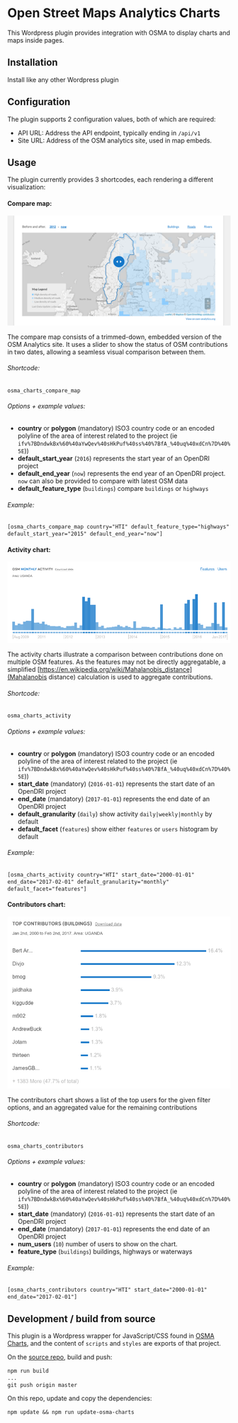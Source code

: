 # Open Street Maps Analytics Charts

This Wordpress plugin provides integration with OSMA to display charts and maps inside pages.

## Installation

Install like any other Wordpress plugin

## Configuration

The plugin supports 2 configuration values, both of which are required:
- API URL: Address the API endpoint, typically ending in `/api/v1`
- Site URL: Address of the OSM analytics site, used in map embeds.


## Usage

The plugin currently provides 3 shortcodes, each rendering a different visualization:

#### Compare map:
![Compare map](https://github.com/GFDRR/osm-analytics-wp-charts/blob/master/samples/map.png?raw=true 'Compare map')

The compare map consists of a trimmed-down, embedded version of the OSM Analytics site. It uses a slider to show the status 
of OSM contributions in two dates, allowing a seamless visual comparison between them.

###### Shortcode:
`osma_charts_compare_map`

###### Options + example values:
- __country__ or __polygon__ (mandatory) ISO3 country code or an encoded polyline of the area of interest related to the project (ie `ifv%7BDndwkBx%60%40aYwQev%40sHkPuf%40ss%40%7BfA_%40uq%40xdCn%7D%40%5E`))
- __default_start_year__ (`2016`) represents the start year of an OpenDRI project
- __default_end_year__ (`now`) represents the end year of an OpenDRI project. `now` can also be provided to compare with latest OSM data
- __default_feature_type__ (`buildings`) compare `buildings` or `highways`

###### Example:

```
[osma_charts_compare_map country="HTI" default_feature_type="highways" default_start_year="2015" default_end_year="now"]
```

#### Activity chart:
![Activity chart](https://github.com/GFDRR/osm-analytics-wp-charts/blob/master/samples/activity.png?raw=true "Activity chart")

The activity charts illustrate a comparison between contributions done on multiple OSM features. As the features may not be directly aggregatable,
a simplified [https://en.wikipedia.org/wiki/Mahalanobis_distance](Mahalanobis distance) calculation is used to aggregate contributions.  

###### Shortcode:
`osma_charts_activity`

###### Options + example values:
- __country__ or __polygon__ (mandatory) ISO3 country code or an encoded polyline of the area of interest related to the project (ie `ifv%7BDndwkBx%60%40aYwQev%40sHkPuf%40ss%40%7BfA_%40uq%40xdCn%7D%40%5E`))
- __start_date__ (mandatory) (`2016-01-01`) represents the start date of an OpenDRI project
- __end_date__ (mandatory) (`2017-01-01`) represents the end date of an OpenDRI project
- __default_granularity__ (`daily`) show activity `daily|weekly|monthly` by default
- __default_facet__ (`features`) show either `features` or `users` histogram by default

###### Example:

```
[osma_charts_activity country="HTI" start_date="2000-01-01" end_date="2017-02-01" default_granularity="monthly" default_facet="features"]
```

#### Contributors chart:
![Contributors chart](https://github.com/GFDRR/osm-analytics-wp-charts/blob/master/samples/contributors.png?raw=true "Contributors chart")

The contributors chart shows a list of the top users for the given filter options, and an aggregated value for the remaining contributions

###### Shortcode:
`osma_charts_contributors`

###### Options + example values:
- __country__ or __polygon__ (mandatory) ISO3 country code or an encoded polyline of the area of interest related to the project (ie `ifv%7BDndwkBx%60%40aYwQev%40sHkPuf%40ss%40%7BfA_%40uq%40xdCn%7D%40%5E`))
- __start_date__ (mandatory) (`2016-01-01`) represents the start date of an OpenDRI project
- __end_date__ (mandatory) (`2017-01-01`) represents the end date of an OpenDRI project
- __num_users__ (`10`) number of users to show on the chart.
- __feature_type__ (`buildings`) buildings, highways or waterways
 
###### Example:

```
[osma_charts_contributors country="HTI" start_date="2000-01-01" end_date="2017-02-01"]
```


## Development / build from source

This plugin is a Wordpress wrapper for JavaScript/CSS found in [OSMA Charts](https://github.com/Vizzuality/osma-charts), and the content of `scripts` and `styles` are exports of that project.

On the <a href="https://github.com/Vizzuality/wp-osma-charts">source repo</a>, build and push:
```
npm run build
...
git push origin master
```

On this repo, update and copy the dependencies:
```
npm update && npm run update-osma-charts
```
